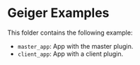 # Geiger Examples

This folder contains the following example:

- `master_app`: App with the master plugin.
- `client_app`: App with a client plugin.